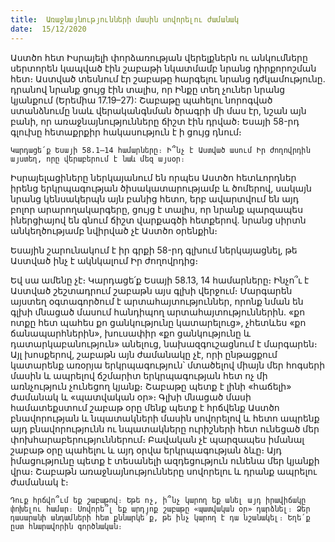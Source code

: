 ```yaml
---
title:  Առաջնայնությունների մասին սովորելու ժամանակ
date:  15/12/2020
---
```


Աստծո հետ Իսրայելի փորձառության վերելքներն ու անկումները սերտորեն կապված էին շաբաթի նկատմամբ նրանց դիրքորոշման հետ։ Աստված տեսնում էր շաբաթը հարգելու նրանց դժկամությունը. դրանով նրանք ցույց էին տալիս, որ Ինքը տեղ չուներ նրանց կյանքում (Երեմիա 17.19–27): Շաբաթը պահելու նորոգված ստանձնումը նաև վերականգնման ծրագրի մի մաս էր, նշան այն բանի, որ առաջնայնությունները ճիշտ էին դրված։ Եսայի 58-րդ գլուխը հետաքրքիր հակասություն է ի ցույց դնում։

`Կարդացե՛ք Եսայի 58.1–14 համարները։ Ի՞նչ է Աստված ասում Իր ժողովրդին այստեղ, որը վերաբերում է նաև մեզ այսօր։`

Իսրայելացիները ներկայանում են որպես Աստծո հետևորդներ իրենց երկրպագության ծիսակատարությամբ և ծոմերով, սակայն նրանց կենսակերպն այն բանից հետո, երբ ավարտվում են այդ բոլոր արարողակարգերը, ցույց է տալիս, որ նրանք պարզապես իներցիայով են գնում ճիշտ վարքագծի հետքերով. նրանց սիրտն անկեղծությամբ նվիրված չէ Աստծո օրենքին։

Եսային շարունակում է իր գրքի 58-րդ գլխում ներկայացնել, թե Աստված ինչ է ակնկալում Իր ժողովրդից։

Եվ սա ամենը չէ։ Կարդացե՛ք Եսայի 58.13, 14 համարները։ Ինչո՞ւ է Աստված շեշտադրում շաբաթն այս գլխի վերջում։ Մարգարեն այստեղ օգտագործում է արտահայտություններ, որոնք նման են գլխի մնացած մասում հանդիպող արտահայտություններին. «քո ոտքը հետ պահես քո ցանկությունը կատարելուց», չհետևես «քո ճանապարհներին», խուսափիր «քո ցանկությունը և դատարկաբանություն» անելուց, նախազգուշացնում է մարգարեն։ Այլ խոսքերով, շաբաթն այն ժամանակը չէ, որի ընթացքում կատարենք առօրյա երկրպագություն՝ մտածելով միայն մեր հոգսերի մասին և ապրելով ճշմարիտ երկրպագության հետ ոչ մի առնչություն չունեցող կյանք։ Շաբաթը պետք է լինի «հաճելի» ժամանակ և «պատվական օր»։ Գլխի մնացած մասի համատեքստում շաբաթ օրը մենք պետք է հրճվենք Աստծո բնավորության և նպատակների մասին սովորելով և հետո ապրենք այդ բնավորությունն ու նպատակները ուրիշների հետ ունեցած մեր փոխհարաբերություններում։ Բավական չէ պարզապես իմանալ շաբաթ օրը պահելու և այդ օրվա երկրպագության ձևը։ Այդ իմացությունը պետք է տեսանելի ազդեցություն ունենա մեր կյանքի վրա։ Շաբաթն առաջնայնությունները սովորելու և դրանք ապրելու ժամանակ է։

`Դուք հրճվո՞ւմ եք շաբաթով։ Եթե ոչ, ի՞նչ կարող եք անել այդ իրավիճակը փոխելու համար։ Սովորե՞լ եք արդյոք շաբաթը «պատվական օր» դարձնել։ Ձեր դասարանի անդամների հետ քննարկե՛ք, թե ինչ կարող է դա նշանակել։ Եղե՛ք ըստ հնարավորին գործնական։`